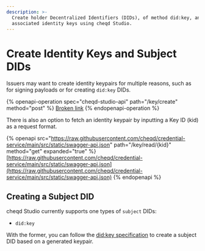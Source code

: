 ```yaml
---
description: >-
  Create holder Decentralized Identifiers (DIDs), of method did:key, and
  associated identity keys using cheqd Studio.
---
```


# Create Identity Keys and Subject DIDs

Issuers may want to create identity keypairs for multiple reasons, such as for signing payloads or for creating `did:key` DIDs.

{% openapi-operation spec="cheqd-studio-api" path="/key/create" method="post" %}
[Broken link](broken-reference)
{% endopenapi-operation %}

There is also an option to fetch an identity keypair by inputting a Key ID (kid) as a request format.

{% openapi src="https://raw.githubusercontent.com/cheqd/credential-service/main/src/static/swagger-api.json" path="/key/read/{kid}" method="get" expanded="true" %}
[https://raw.githubusercontent.com/cheqd/credential-service/main/src/static/swagger-api.json](https://raw.githubusercontent.com/cheqd/credential-service/main/src/static/swagger-api.json)
{% endopenapi %}

## Creating a Subject DID

cheqd Studio currently supports one types of `subject` DIDs:

* `did:key`

With the former, you can follow the [did:key specification](https://w3c-ccg.github.io/did-key-spec/) to create a subject DID based on a generated keypair.&#x20;

